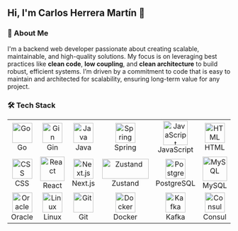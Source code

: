 ## Hi, I'm Carlos Herrera Martín 👋

<!--
**cherreraDev/cherreraDev** is a ✨ _special_ ✨ repository because its `README.md` (this file) appears on your GitHub profile.

Here are some ideas to get you started:

- 🔭 I’m currently working on ...
- 🌱 I’m currently learning ...
- 👯 I’m looking to collaborate on ...
- 🤔 I’m looking for help with ...
- 💬 Ask me about ...
- 📫 How to reach me: ...
- 😄 Pronouns: ...
- ⚡ Fun fact: ...
-->
### 👋 About Me

I'm a backend web developer passionate about creating scalable, maintainable, and high-quality solutions. My focus is on leveraging best practices like **clean code**, **low coupling**, and **clean architecture** to build robust, efficient systems. I’m driven by a commitment to code that is easy to maintain and architected for scalability, ensuring long-term value for any project.


### 🛠 Tech Stack

<table align="center">
  <tr>
    <td align="center" width="90">
      <img src="https://skillicons.dev/icons?i=go" width="45" height="45" alt="Go" />
      <br>Go
    </td>
     <td align="center" width="90">
  <img src="https://img.shields.io/badge/Gin-00ADD8?style=for-the-badge&logo=go&logoColor=white" width="45" height="45" alt="Gin" />
  <br>Gin
</td>
    <td align="center" width="90">
      <img src="https://techstack-generator.vercel.app/java-icon.svg" width="45" height="45" alt="Java" />
      <br>Java
    </td>
    <td align="center" width="90">
      <img src="https://skillicons.dev/icons?i=spring" width="45" height="45" alt="Spring" />
      <br>Spring
    </td>
    <!--<td align="center" width="90">
      <img src="https://techstack-generator.vercel.app/python-icon.svg" width="55" height="55" alt="Python" />
      <br>Python
    </td>-->
    <td align="center" width="90">
      <img src="https://techstack-generator.vercel.app/js-icon.svg" alt="JavaScript" width="55" height="55" />
      <br>JavaScript
    </td>
    <td align="center" width="90">
      <img src="https://skillicons.dev/icons?i=html" width="45" height="45" alt="HTML" />
      <br>HTML
    </td>
  </tr>
  <tr>
    <td align="center" width="90">
      <img src="https://skillicons.dev/icons?i=css" width="45" height="45" alt="CSS" />
      <br>CSS
    </td>
     <td align="center" width="90">
      <img src="https://techstack-generator.vercel.app/react-icon.svg" alt="React" width="55" height="55" />
      <br>React
    </td>
    <td align="center" width="90">
      <img src="https://skillicons.dev/icons?i=nextjs" width="45" height="45" alt="Next.js" />
      <br>Next.js
    </td>
    <td align="center" width="90">
      <img src="https://miro.medium.com/v2/resize:fit:800/1*fKV3_Y4usDYZKPsNp1yCvA.png" width="105" height="45" alt="Zustand" />
      <br>Zustand
    </td>
    <td align="center" width="90">
      <img src="https://skillicons.dev/icons?i=postgres" width="45" height="45" alt="PostgreSQL" />
      <br>PostgreSQL
    </td>
    <td align="center" width="90">
      <img src="https://techstack-generator.vercel.app/mysql-icon.svg" alt="MySQL" width="55" height="55" />
      <br>MySQL
    </td>
    
  </tr>
  <tr>
    <td align="center" width="90">
  <img src="https://img.shields.io/badge/Oracle-F80000?style=for-the-badge&logo=oracle&logoColor=white" width="45" height="45" alt="Oracle" />
  <br>Oracle
</td>
    <td align="center" width="90">
      <img src="https://skillicons.dev/icons?i=linux" width="45" height="45" alt="Linux" />
      <br>Linux
    </td> 
    <td align="center" width="90">
      <img src="https://skillicons.dev/icons?i=git" width="45" height="45" alt="Git" />
      <br>Git
    </td>
    <td align="center" width="90">
      <img src="https://techstack-generator.vercel.app/docker-icon.svg" width="45" height="45" alt="Docker" />
      <br>Docker
    </td>
    <td align="center" width="90">
      <img src="https://skillicons.dev/icons?i=kafka" width="45" height="45" alt="Kafka" />
      <br>Kafka
    </td>
    <td align="center" width="90">
  <img src="https://img.shields.io/badge/Consul-F24C53?style=for-the-badge&logo=consul&logoColor=white" width="45" height="45" alt="Consul" />
  <br>Consul
</td>
  </tr>
</table>





